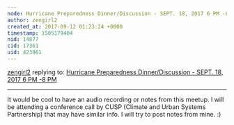 ```yaml
---
node: Hurricane Preparedness Dinner/Discussion - SEPT. 18, 2017 6 PM -8 PM  
author: zengirl2
created_at: 2017-09-12 01:23:24 +0000
timestamp: 1505179404
nid: 14877
cid: 17361
uid: 423961
---
```




[zengirl2](../profile/zengirl2) replying to: [Hurricane Preparedness Dinner/Discussion - SEPT. 18, 2017 6 PM -8 PM  ](../notes/gilbert/09-11-2017/hurricane-preparedness-dinner-discussion-sept-18-2017-6-pm-8-pm-cdt)

----
It would be cool to have an audio recording or notes from this meetup. I will be attending a conference call by CUSP (Climate and Urban Systems Partnership) that may have similar info. I will try to post notes from mine. :)